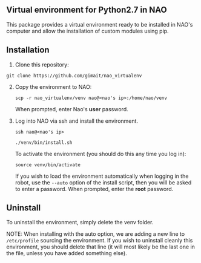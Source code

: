 ## Virtual environment for Python2.7 in NAO

This package provides a virtual environment ready to be installed in NAO's computer and allow the
installation of custom modules using pip.

## Installation

1. Clone this repository:

```
git clone https://github.com/gimait/nao_virtualenv
```

2. Copy the environment to NAO:

   ```
   scp -r nao_virtualenv/venv nao@<nao's ip>:/home/nao/venv
   ```

   When prompted, enter Nao's **user** password.

3. Log into NAO via ssh and install the environment.

   ```
   ssh nao@<nao's ip>

   ./venv/bin/install.sh
   ```

   To activate the environment (you should do this any time you log in):

   ```
   source venv/bin/activate
   ```

   If you wish to load the environment automatically when logging in the robot, use the `--auto`
   option of the install script, then you will be asked to enter a password.
   When prompted, enter the **root** password.

## Uninstall

To uninstall the environment, simply delete the venv folder.

NOTE: When installing with the auto option, we are adding a new line to `/etc/profile` sourcing the
environment.
If you wish to uninstall cleanly this environment, you should delete that line (it will most likely
be the last one in the file, unless you have added something else).

